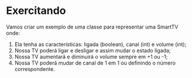 # Exercitando

Vamos criar um exemplo de uma classe para representar uma SmartTV onde:

1. Ela tenha as características: ligada (boolean), canal (int) e volume (int); 
2. Nossa TV poderá ligar e desligar e assim mudar o estado ligada; 
3. Nossa TV aumentará e diminuirá o volume sempre em +1 ou -1; 
4. Nossa TV poderá mudar de canal de 1 em 1 ou definindo o número correspondente.